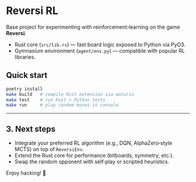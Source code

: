 # Reversi RL

Base project for experimenting with reinforcement‑learning on the game **Reversi**.

* Rust core (`src/lib.rs`) — fast board logic exposed to Python via PyO3.
* Gymnasium environment (`agent/env.py`) — compatible with popular RL libraries.

## Quick start
```bash
poetry install
make build   # compile Rust extension via maturin
make test    # run Rust + Python tests
make run     # play random moves in console
```
---

## 3. Next steps
* Integrate your preferred RL algorithm (e.g., DQN, AlphaZero‑style MCTS) on top of `ReversiEnv`.
* Extend the Rust core for performance (bitboards, symmetry, etc.).
* Swap the random opponent with self‑play or scripted heuristics.

Enjoy hacking! 🎉
